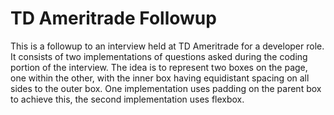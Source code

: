 # TD Ameritrade Followup
This is a followup to an interview held at TD Ameritrade for a developer role. It consists of two implementations of questions asked during the coding portion of the interview. The idea is to represent two boxes on the page, one within the other, with the inner box having equidistant spacing on all sides to the outer box. One implementation uses padding on the parent box to achieve this, the second implementation uses flexbox.
